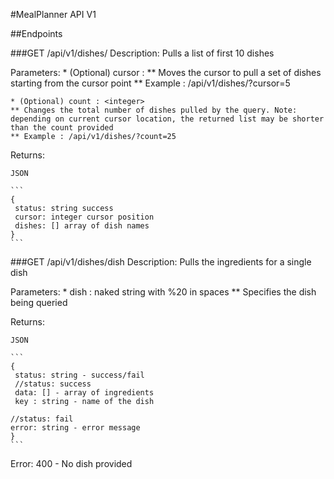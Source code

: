 #MealPlanner API V1


##Endpoints

###GET /api/v1/dishes/
Description: Pulls a list of first 10 dishes

Parameters: 
    * (Optional) cursor : <integer> 
    ** Moves the cursor to pull a set of dishes starting from the cursor point
    ** Example : /api/v1/dishes/?cursor=5

    * (Optional) count : <integer>
    ** Changes the total number of dishes pulled by the query. Note: depending on current cursor location, the returned list may be shorter than the count provided
    ** Example : /api/v1/dishes/?count=25

Returns:

    JSON

    ```
    {
     status: string success
     cursor: integer cursor position
     dishes: [] array of dish names
    }
    ```

###GET /api/v1/dishes/dish
Description: Pulls the ingredients for a single dish

Parameters:
    * dish : naked string with %20 in spaces
    ** Specifies the dish being queried

Returns:

    JSON 
    
    ```
    {
     status: string - success/fail
     //status: success
     data: [] - array of ingredients
     key : string - name of the dish

    //status: fail
    error: string - error message     
    }
    ```

Error:
    400 - No dish provided



